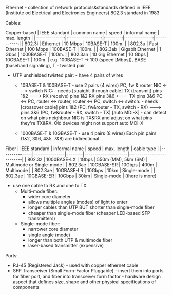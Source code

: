 Ethernet - collection of network protocols&standards
defined in IEEE (Institute od Electrical and Electronics Engineers) 802.3 standard in 1983


Cables:

Copper-based
| IEEE standard | common name      | speed    | informal name | max. length |
|:-------------:|:----------------:|:--------:|:-------------:|:-----------:|
| 802.3i        | Ethernet         | 10 Mbps  | 10BASE-T      | 100m.       |
| 802.3u        | Fast Ethernet    | 100 Mbps | 100BASE-T     | 100m.       |
| 802.3ab       | Gigabit Ethernet | 1 Gbps   | 1000BASE-T    | 100m.       |
| 802.3an       | 10 Gig Ethernet  | 10 Gbps  | 10GBASE-T     | 100m.       |
e.g. 100BASE-T -> 100 (speed [Mbps]),  BASE (baseband signaling), T - twisted pair

- UTP unshielded twisted pair: - have 4 pairs of wires
	- 10BASE-T & 100BASE-T - use 2 pairs (4 wires)
	PC, fw & router NIC <---> switch NIC: - needs [straight-through cable]
		TX (transmit) pins 1&2 ---> RX (receive) pins 1&2
		RX pins 3&6 <--- TX pins 3&6
	PC <-> PC, router <-> router, router <-> PC, switch <-> switch: - needs [crossover cable]
		pins 1&2 (PC, fw&router - TX, switch - RX) ---> pins 3&6 (PC, fw&router - RX, switch - TX)
	[auto MDI-X] - can detect on what pins neighbour NIC is TX&RX and adjust  on what pins they're TX&RX. Old devices might not support auto MDI-X
	
	- 1000BASE-T & 10GBASE-T - use 4 pairs (8 wires)
		Each pin pairs (1&2, 3&6, 4&5, 7&8) are bidirectional

Fiber
| IEEE standard | informal name | speed  | max. length         | cable type               |
|---------------|---------------|--------|---------------------|--------------------------|
| 802.3z        |  1000BASE-LX   | 1Gbps   | 550m (MM), 5km (SM) | Multimode or Single-mode |
| 802.3ae       |  10GBASE-SR    | 10Gbps  | 400m                | Multimode                |
| 802.3ae       |  10GBASE-LR    | 10Gbps  | 10km                | Single-mode              |
| 802.3ae       |  10GBASE-ER    | 10Gbps  | 30km                | Single-mode              |
(there is more)

- use one cable to RX and one to TX
	- Multi-mode fiber:
		- wider core diameter
		- allows multiple angles (modes) of light to enter
		- longer cables than UTP BUT shorter than single-mode fiber
		- cheaper than single-mode fiber (cheaper LED-based SFP transmitters)
	- Single-mode fiber:
		- narrower core diameter
		- single angle (mode)
		- longer than both UTP & multimode fiber
		- laser-based transmitter (expensive)

Ports:
- RJ-45 (Registered Jack) - used with copper ethernet cable
- SFP Transceiver (Small Form-Factor Pluggable) - insert them into ports for fiber port, and fiber into transceiver
form factor - hardware design aspect that defines size, shape and other physical specifications of components